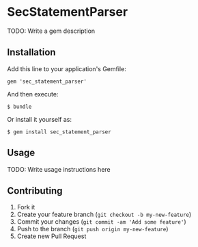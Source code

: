 # SecStatementParser

TODO: Write a gem description

## Installation

Add this line to your application's Gemfile:

    gem 'sec_statement_parser'

And then execute:

    $ bundle

Or install it yourself as:

    $ gem install sec_statement_parser

## Usage

TODO: Write usage instructions here

## Contributing

1. Fork it
2. Create your feature branch (`git checkout -b my-new-feature`)
3. Commit your changes (`git commit -am 'Add some feature'`)
4. Push to the branch (`git push origin my-new-feature`)
5. Create new Pull Request
